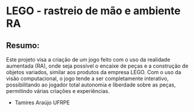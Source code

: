 # LEGO - rastreio de mão e ambiente RA


## Resumo:
Este projeto visa a criação de um jogo feito com o uso da realidade aumentada (RA),
onde seja possível o encaixe de peças e a construção de objetos variados, 
similar aos produtos da empresa LEGO. Com o uso da visão computacional, 
o jogo tende a ser completamente interativo, possibilitando ao jogador total
autonomia e liberdade sobre as peças, permitindo várias criações
e experiências.

- Tamires Araújo UFRPE
